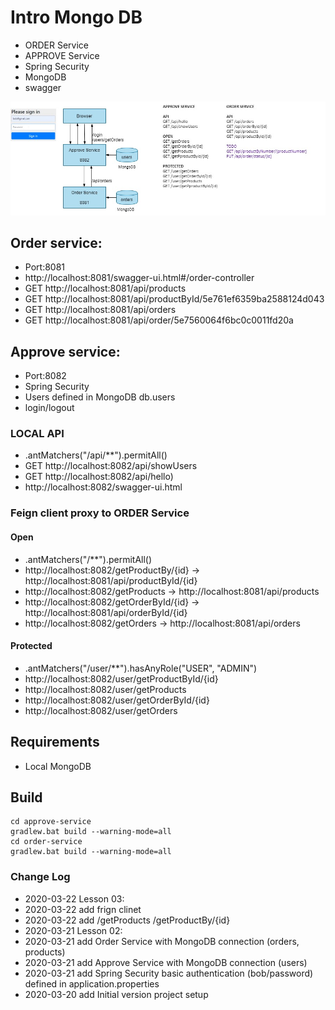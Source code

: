# Intro Mongo DB

* ORDER Service
* APPROVE Service
* Spring Security
* MongoDB
* swagger  

![HighLevelArchitecture](./docs/high_level.jpg)

## Order service:

* Port:8081
* http://localhost:8081/swagger-ui.html#/order-controller
* GET http://localhost:8081/api/products
* GET http://localhost:8081/api/productById/5e761ef6359ba2588124d043
* GET http://localhost:8081/api/orders
* GET http://localhost:8081/api/order/5e7560064f6bc0c0011fd20a

## Approve service:

* Port:8082
* Spring Security 
* Users defined in MongoDB db.users
* login/logout
### LOCAL API 
* .antMatchers("/api/**").permitAll()
* GET http://localhost:8082/api/showUsers
* GET http://localhost:8082/api/hello)
* http://localhost:8082/swagger-ui.html
### Feign client proxy to ORDER Service 
#### Open
* .antMatchers("/**").permitAll()
* http://localhost:8082/getProductBy/{id} -> http://localhost:8081/api/productById/{id} 
* http://localhost:8082/getProducts -> http://localhost:8081/api/products
* http://localhost:8082/getOrderById/{id} -> http://localhost:8081/api/orderById/{id}
* http://localhost:8082/getOrders -> http://localhost:8081/api/orders
#### Protected
* .antMatchers("/user/**").hasAnyRole("USER", "ADMIN")
* http://localhost:8082/user/getProductById/{id}
* http://localhost:8082/user/getProducts
* http://localhost:8082/user/getOrderById/{id}
* http://localhost:8082/user/getOrders


## Requirements 
* Local MongoDB

## Build
    cd approve-service
    gradlew.bat build --warning-mode=all
    cd order-service
    gradlew.bat build --warning-mode=all
    

### Change Log
* 2020-03-22 Lesson 03:
* 2020-03-22 add frign clinet
* 2020-03-22 add /getProducts /getProductBy/{id}
* 2020-03-21 Lesson 02:
* 2020-03-21 add Order Service with MongoDB connection (orders, products) 
* 2020-03-21 add Approve Service with MongoDB connection (users)
* 2020-03-21 add Spring Security basic authentication (bob/password) defined in application.properties
* 2020-03-20 add Initial version project setup 
